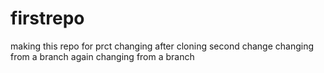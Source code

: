 # firstrepo
making this repo for prct
changing after cloning 
second change
changing from a branch
again changing from a branch
